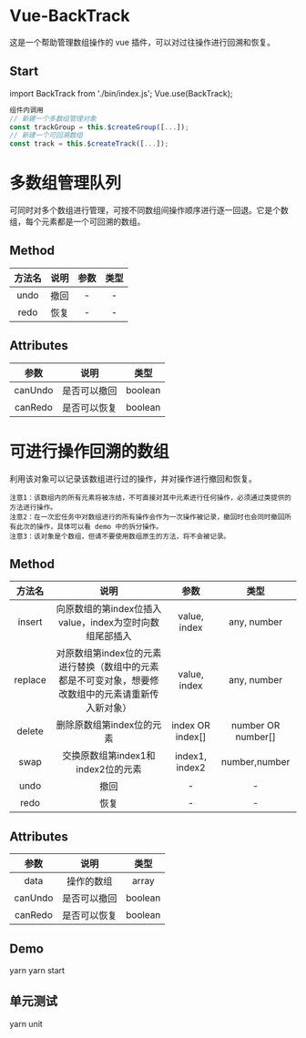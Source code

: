 # Vue-BackTrack
这是一个帮助管理数组操作的 vue 插件，可以对过往操作进行回溯和恢复。
## Start
import BackTrack from './bin/index.js';
Vue.use(BackTrack);
```javascript
组件内调用
// 新建一个多数组管理对象
const trackGroup = this.$createGroup([...]);
// 新建一个可回溯数组
const track = this.$createTrack([...]);
```
# 多数组管理队列
可同时对多个数组进行管理，可按不同数组间操作顺序进行逐一回退。它是个数组，每个元素都是一个可回溯的数组。
## Method
|方法名|说明|参数|类型|
|:----:|:----:|:----:|:----:|
| undo | 撤回 | - | - |
| redo | 恢复 | - | - |
## Attributes
|参数|说明|类型|
|:----:|:----:|:----:|
|canUndo| 是否可以撤回|boolean|
|canRedo| 是否可以恢复|boolean|

# 可进行操作回溯的数组
利用该对象可以记录该数组进行过的操作，并对操作进行撤回和恢复。
```
注意1：该数组内的所有元素将被冻结，不可直接对其中元素进行任何操作，必须通过类提供的方法进行操作。
注意2：在一次宏任务中对数组进行的所有操作会作为一次操作被记录，撤回时也会同时撤回所有此次的操作，具体可以看 demo 中的拆分操作。
注意3：该对象是个数组，但请不要使用数组原生的方法，将不会被记录。
```
## Method
|方法名|说明|参数|类型|
|:----:|:----:|:----:|:----:|
|insert| 向原数组的第index位插入value，index为空时向数组尾部插入 |value, index|any, number|
| replace| 对原数组第index位的元素进行替换（数组中的元素都是不可变对象，想要修改数组中的元素请重新传入新对象） |value, index |any, number|
| delete | 删除原数组第index位的元素 | index OR index[] |number OR number[]|
| swap | 交换原数组第index1和index2位的元素 | index1, index2 |number,number|
| undo | 撤回 | - | - |
| redo | 恢复 | - | - |
## Attributes
|参数|说明|类型|
|:----:|:----:|:----:|
|data|操作的数组|array|
|canUndo| 是否可以撤回|boolean|
|canRedo| 是否可以恢复|boolean|


## Demo
yarn 
yarn start

## 单元测试
yarn unit